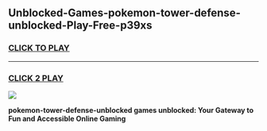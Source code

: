
## Unblocked-Games-pokemon-tower-defense-unblocked-Play-Free-p39xs
<h3>
<a href="https://premium76.site?title=pokemon-tower-defense-unblocked&ref=12A">CLICK TO PLAY</a></h3>
<hr>

<h3>
<a href="https://premium76.site?title=pokemon-tower-defense-unblocked&ref=12A">CLICK 2 PLAY</a>
  
</h3>

<a href="https://premium76.site?title=pokemon-tower-defense-unblocked&ref=12A"><img src="https://clearcache.store/games.png"></a>


**pokemon-tower-defense-unblocked games unblocked: Your Gateway to Fun and Accessible Online Gaming**

